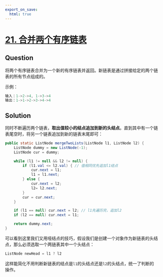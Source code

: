 ```yaml
---
export_on_save:
  html: true
---
```


# [21. 合并两个有序链表](https://leetcode-cn.com/problems/merge-two-sorted-lists/)

## Question

将两个有序链表合并为一个新的有序链表并返回。新链表是通过拼接给定的两个链表的所有节点组成的。 

示例：

```java
输入：1->2->4, 1->3->4
输出：1->1->2->3->4->4
```

## Solution

同时不断遍历两个链表，**取出值较小的结点追加到新的头结点**。直到其中有一个链表尾空时，将另一个链表追加到新的链表末尾即可：

```java
public static ListNode mergeTwoLists(ListNode l1, ListNode l2) {
    ListNode dummy = new ListNode(-1);
    ListNode cur = dummy;

    while (l1 != null && l2 != null) {
        if (l1.val <= l2.val) { // 值相同优先追加l1结点
            cur.next = l1;
            l1 = l1.next;
        } else {
            cur.next = l2;
            l2= l2.next;
        }
        cur = cur.next;
    }

    if (l1 == null) cur.next = l2; // l1先遍历完，追加l2
    if (l2 == null) cur.next = l1;

    return dummy.next;
}
```

可以看到这里我们又用哑结点的技巧，假设我们是创建一个对象作为新链表的头结点，那么必须选取一个两链表其中一个头结点：

```java
ListNode newHead = l1 ? l2
```

这样能简化不用判断新链表的结点是`l1`的头结点还是`l2`的头结点，统一了判断的操作。